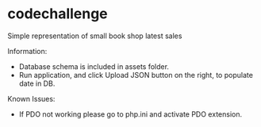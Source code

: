 # codechallenge
Simple representation of small book shop latest sales

Information:
- Database schema is included in assets folder.
- Run application, and click Upload JSON button on the right, to populate date in DB.

Known Issues:
- If PDO not working please go to php.ini and activate PDO extension.
